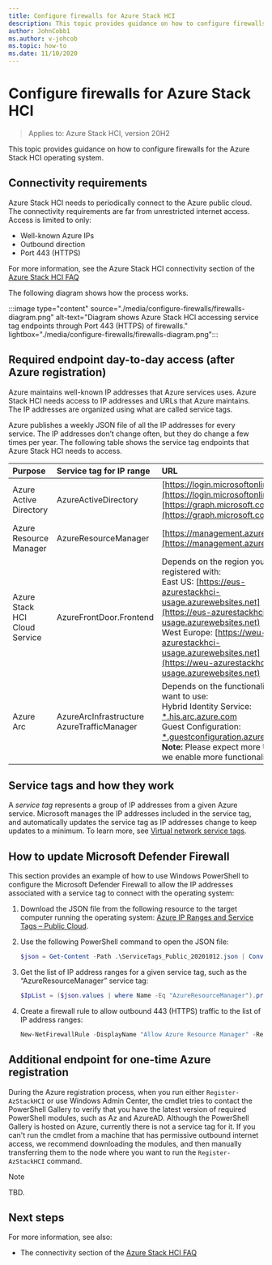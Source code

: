 ```yaml
---
title: Configure firewalls for Azure Stack HCI
description: This topic provides guidance on how to configure firewalls for the Azure Stack HCI operating system.
author: JohnCobb1
ms.author: v-johcob
ms.topic: how-to
ms.date: 11/10/2020
---
```


# Configure firewalls for Azure Stack HCI

>Applies to: Azure Stack HCI, version 20H2

This topic provides guidance on how to configure firewalls for the Azure Stack HCI operating system.


<!---See Cosmos' RE: Firewall Endpoints for AAD App Registration mail for topic structure.
1 A polished-up version of my response to Matt in the attached thread, showing URLs and IP service tags we need.
2 See OneNote direction from Cosmos on adding link to related Overview topic.
2 See OneNote Jason's input on need to align enterprise firewall with Defender firewall ports for same access to updates. Step 5 to add to Cosmos' other 4 JSON steps.--->

## Connectivity requirements
Azure Stack HCI needs to periodically connect to the Azure public cloud. The connectivity requirements are far from unrestricted internet access. Access is limited to only:
- Well-known Azure IPs
- Outbound direction
- Port 443 (HTTPS)

For more information, see the Azure Stack HCI connectivity section of the [Azure Stack HCI FAQ](../faq.md)

The following diagram shows how the process works.

:::image type="content" source="./media/configure-firewalls/firewalls-diagram.png" alt-text="Diagram shows Azure Stack HCI accessing service tag endpoints through Port 443 (HTTPS) of firewalls." lightbox="./media/configure-firewalls/firewalls-diagram.png":::

## Required endpoint day-to-day access (after Azure registration)
Azure maintains well-known IP addresses that Azure services uses. Azure Stack HCI needs access to IP addresses and URLs that Azure maintains. The IP addresses are organized using what are called service tags.

Azure publishes a weekly JSON file of all the IP addresses for every service. The IP addresses don’t change often, but they do change a few times per year. The following table shows the service tag endpoints that Azure Stack HCI needs to access.

| Purpose                       | Service tag for IP range  | URL                                                                                 |
| :-----------------------------| :-----------------------  | :---------------------------------------------------------------------------------- |
| Azure Active Directory        | AzureActiveDirectory      | [https://login.microsoftonline.com](https://login.microsoftonline.com)<br> [https://graph.microsoft.com](https://graph.microsoft.com)               |
| Azure Resource Manager        | AzureResourceManager      | [https://management.azure.com](https://management.azure.com)                        |
| Azure Stack HCI Cloud Service | AzureFrontDoor.Frontend   | Depends on the region you registered with:<br> East US: [https://eus-azurestackhci-usage.azurewebsites.net](https://eus-azurestackhci-usage.azurewebsites.net)<br> West Europe: [https://weu-azurestackhci-usage.azurewebsites.net](https://weu-azurestackhci-usage.azurewebsites.net) |
| Azure Arc                     | AzureArcInfrastructure<br> AzureTrafficManager | Depends on the functionality you want to use:<br> Hybrid Identity Service: [*.his.arc.azure.com](*.his.arc.azure.com)<br> Guest Configuration: [*.guestconfiguration.azure.com](*.guestconfiguration.azure.com)<br> **Note:** Please expect more URLs as we enable more functionality. |

## Service tags and how they work
A *service tag* represents a group of IP addresses from a given Azure service. Microsoft manages the IP addresses included in the service tag, and automatically updates the service tag as IP addresses change to keep updates to a minimum. To learn more, see [Virtual network service tags](https://docs.microsoft.com/azure/virtual-network/service-tags-overview).

<!---wild card link show as invalid in GitHub build. Ask Jason about them at handoff.--->

<!---See OneNote direction from Cosmos on adding link to related Overview topic.--->


## How to update Microsoft Defender Firewall
This section provides an example of how to use Windows PowerShell to configure the Microsoft Defender Firewall to allow the IP addresses associated with a service tag to connect with the operating system:

1. Download the JSON file from the following resource to the target computer running the operating system: [Azure IP Ranges and Service Tags – Public Cloud](https://www.microsoft.com/download/details.aspx?id=56519).

1. Use the following PowerShell command to open the JSON file:

    ```powershell
    $json = Get-Content -Path .\ServiceTags_Public_20201012.json | ConvertFrom-Json
    ```

1. Get the list of IP address ranges for a given service tag, such as the “AzureResourceManager” service tag:

    ```powershell
    $IpList = ($json.values | where Name -Eq "AzureResourceManager").properties.addressPrefixes
    ```

1. Create a firewall rule to allow outbound 443 (HTTPS) traffic to the list of IP address ranges:

    ```powershell
    New-NetFirewallRule -DisplayName "Allow Azure Resource Manager" -RemoteAddress $IpList -Direction Outbound -LocalPort 443 -Protocol TCP -Action Allow -Profile Any -Enabled True
    ```

<!---Add step 5 on setting allow access on enterprise firewall. See Jason's OneNote.--->

## Additional endpoint for one-time Azure registration
During the Azure registration process, when you run either `Register-AzStackHCI` or use Windows Admin Center, the cmdlet tries to contact the PowerShell Gallery to verify that you have the latest version of required PowerShell modules, such as Az and AzureAD. Although the PowerShell Gallery is hosted on Azure, currently there is not a service tag for it. If you can't run the cmdlet from a machine that has permissive outbound internet access, we recommend downloading the modules, and then manually transferring them to the node where you want to run the `Register-AzStackHCI` command.

<!---Use note to explain how to get this without using a service tag.--->
   >[!NOTE]
   > TBD.

## Next steps
For more information, see also:
- The connectivity section of the [Azure Stack HCI FAQ](../faq.md)
